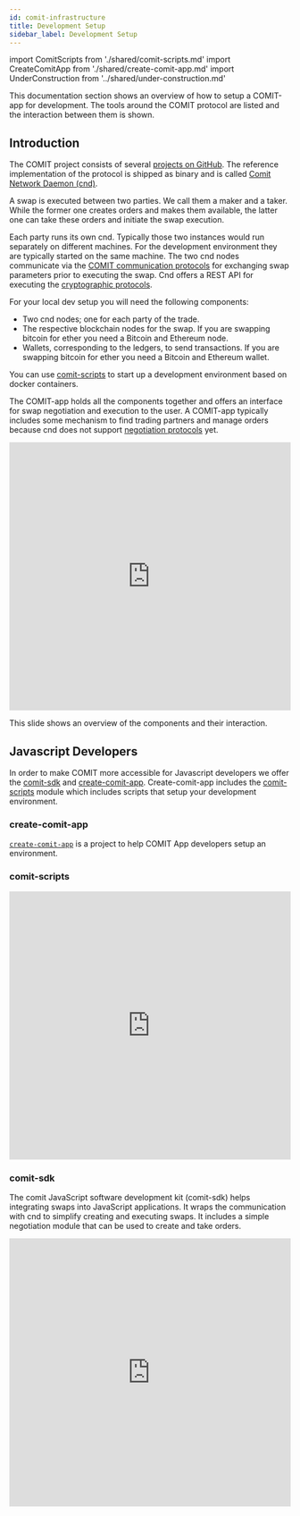 ```yaml
---
id: comit-infrastructure
title: Development Setup
sidebar_label: Development Setup
---
```


import ComitScripts from './shared/comit-scripts.md'
import CreateComitApp from './shared/create-comit-app.md'
import UnderConstruction from '../shared/under-construction.md'

This documentation section shows an overview of how to setup a COMIT-app for development.
The tools around the COMIT protocol are listed and the interaction between them is shown.

## Introduction

The COMIT project consists of several [projects on GitHub](../comit-protocol/comit-projects.md).
The reference implementation of the protocol is shipped as binary and is called [Comit Network Daemon (cnd)](../comit-protocol/comit-protocol-stack.md#comit-network-daemon-cnd).

A swap is executed between two parties. We call them a maker and a taker.
While the former one creates orders and makes them available, the latter one can take these orders and initiate the swap execution.

Each party runs its own cnd.
Typically those two instances would run separately on different machines.
For the development environment they are typically started on the same machine.
The two cnd nodes communicate via the [COMIT communication protocols](../comit-protocol/comit-protocol-stack.md#comit-communication-protocols) for exchanging swap parameters prior to executing the swap. 
Cnd offers a REST API for executing the [cryptographic protocols](../comit-protocol/comit-protocol-stack.md#comit-cryptographic-protocols).

For your local dev setup you will need the following components:

* Two cnd nodes; one for each party of the trade.
* The respective blockchain nodes for the swap. If you are swapping bitcoin for ether you need a Bitcoin and Ethereum node.
* Wallets, corresponding to the ledgers, to send transactions. If you are swapping bitcoin for ether you need a Bitcoin and Ethereum wallet.

You can use [comit-scripts](#comit-scripts) to start up a development environment based on docker containers.

The COMIT-app holds all the components together and offers an interface for swap negotiation and execution to the user.
A COMIT-app typically includes some mechanism to find trading partners and manage orders because cnd does not support [negotiation protocols](../comit-protocol/comit-protocol-stack.md#comit-negotiation-protocols) yet.


<iframe 
    src="https://docs.google.com/presentation/d/e/2PACX-1vSnucTvT_KdrvxWnMf2WCbEegUsr6p9U0K9tT9i-zG-5Zu2JWKNcTymqW_lDFCTvgqLD_WncUMgY0zd/embed?start=false&loop=false&delayms=3000"
    frameborder="0"
    width="100%"
    height="480"
    allowfullscreen="true"
    mozallowfullscreen="true"
    webkitallowfullscreen="true">
</iframe>

This slide shows an overview of the components and their interaction.

## Javascript Developers

In order to make COMIT more accessible for Javascript developers we offer the [comit-sdk](#comit-js-sdk) and [create-comit-app](#create-comit-app).
Create-comit-app includes the [comit-scripts](#comit-scripts) module which includes scripts that setup your development environment.

### create-comit-app

[`create-comit-app`](https://github.com/comit-network/create-comit-app/) is a project to help COMIT App developers setup an environment.

<CreateComitApp />

### comit-scripts

<iframe 
    src="https://docs.google.com/presentation/d/e/2PACX-1vTTbg6dw_XezRW8t2h3Vlv53q3tMFqU8iCmDX3AaeJ9LUe4LZ29KZwdWZHrBmjBaGrRctrn2vScwdSU/embed?start=false&loop=false&delayms=3000"
    frameborder="0"
    width="100%"
    height="480"
    allowfullscreen="true"
    mozallowfullscreen="true"
    webkitallowfullscreen="true">
</iframe>

<ComitScripts />

### comit-sdk

<UnderConstruction />

The comit  JavaScript software development kit  (comit-sdk) helps integrating swaps into JavaScript applications.
It wraps the communication with cnd to simplify creating and executing swaps.
It includes a simple negotiation module that can be used to create and take orders.

<iframe 
    src="https://docs.google.com/presentation/d/e/2PACX-1vSWqUv6LotbEvOKk9hQpHGNt0Z_s7rutx2IJcv-urW52UY_R3ER4Mrhx2qmlCQ1zRyzO__zwRcAyrg6/embed?start=false&loop=false&delayms=3000"
    frameborder="0"
    width="100%"
    height="480"
    allowfullscreen="true"
    mozallowfullscreen="true"
    webkitallowfullscreen="true">
</iframe>



